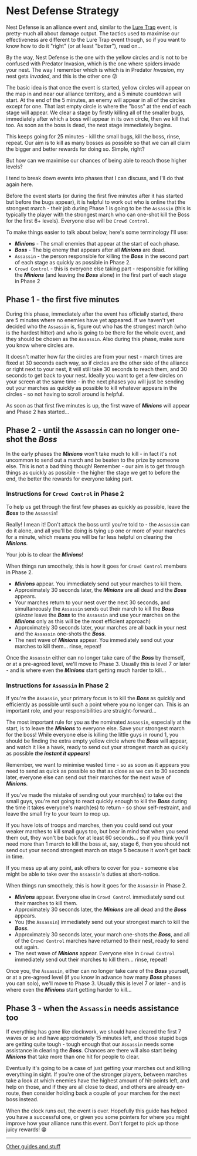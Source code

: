 # Nest Defense Strategy

Nest Defense is an alliance event and, similar to the [Lure Trap](lure-trap.md) event, is pretty-much all about damage output. The tactics used to maximise our effectiveness are different to the Lure Trap event though, so if you want to know how to do it "right" (or at least "better"), read on...

By the way, Nest Defense is the one with the yellow circles and is not to be confused with Predator Invasion, which is the one where spiders invade your nest. The way I remember which is which is in Predator *Invasion*, my nest gets *invaded*, and this is the other one :stuck_out_tongue_winking_eye:

The basic idea is that once the event is started, yellow circles will appear on the map in and near our alliance territory, and a 5 minute countdown will start. At the end of the 5 minutes, an enemy will appear in all of the circles except for one. That last empty circle is where the "boss" at the end of each stage will appear. We clear a stage by firstly killing all of the smaller bugs, immediately after which a boss will appear in its own circle, then we kill that too. As soon as the boss is dead, the next stage immediately begins. 

This keeps going for 25 minutes - kill the small bugs, kill the boss, rinse, repeat. Our aim is to kill as many bosses as possible so that we can all claim the bigger and better rewards for doing so. Simple, right?

But how can we maximise our chances of being able to reach those higher levels?

I tend to break down events into phases that I can discuss, and I'll do that again here.

Before the event starts (or during the first five minutes after it has started but before the bugs appear), it is helpful to work out who is online that the strongest march - their job during Phase 1 is going to be the `Assassin` (this is typically the player with the strongest march who can one-shot kill the Boss for the first 6+ levels). Everyone else will be `Crowd Control`. 

To make things easier to talk about below, here's some terminology I'll use:

* _**Minions**_ - The small enemies that appear at the start of each phase.
* _**Boss**_ - The big enemy that appears after all _**Minions**_ are dead.
* `Assassin` - the person responsible for killing the _**Boss**_ in the second part of each stage as quickly as possible in Phase 2.  
* `Crowd Control` - this is everyone else taking part - responsible for killing the _**Minions**_ (and leaving the _**Boss**_ alone) in the first part of each stage in Phase 2

## Phase 1 - the first five minutes

During this phase, immediately after the event has officially started, there are 5 minutes where no enemies have yet appeared. If we haven't yet decided who the `Assassin` is, figure out who has the strongest march (who is the hardest hitter) and who is going to be there for the whole event, and they should be chosen as the `Assassin`. Also during this phase, make sure you know where circles are. 

It doesn't matter how far the circles are from your nest - march times are fixed at 30 seconds each way, so if circles are the other side of the alliance or right next to your nest, it will still take 30 seconds to reach them, and 30 seconds to get back to your nest. Ideally you want to get a few circles on your screen at the same time - in the next phases you will just be sending out your marches as quickly as possible to kill whatever appears in the circles - so not having to scroll around is helpful.

As soon as that first five minutes is up, the first wave of _**Minions**_ will appear and Phase 2 has started...

## Phase 2 - until the `Assassin` can no longer one-shot the _**Boss**_

In the early phases the _**Minions**_ won't take much to kill - in fact it's not uncommon to send out a march and be beaten to the prize by someone else. This is not a bad thing though! Remember - our aim is to get through things as quickly as possible - the higher the stage we get to before the end, the better the rewards for everyone taking part.

### Instructions for `Crowd Control` in Phase 2

To help us get through the first few phases as quickly as possible, leave the _**Boss**_ to the `Assassin`!

Really! I mean it! Don't attack the boss until you're told to - the `Assassin` can do it alone, and all you'll be doing is tying up one or more of your marches for a minute, which means you will be far less helpful on clearing the _**Minions**_.

Your job is to clear the _**Minions**_!

When things run smoothely, this is how it goes for `Crowd Control` members in Phase 2.

* _**Minions**_ appear. You immediately send out your marches to kill them.
* Approximately 30 seconds later, the _**Minions**_ are all dead and the _**Boss**_ appears.
* Your marches return to your nest over the next 30 seconds, and simultaneously the `Assassin` sends out their march to kill the _**Boss**_ (_please_ leave the _**Boss**_ to the `Assassin` and use your marches on the _**Minions**_ only as this will be the most efficient approach)
* Approximately 30 seconds later, your marches are all back in your nest and the `Assassin` one-shots the _**Boss**_.
* The next wave of _**Minions**_ appear. You immediately send out your marches to kill them... rinse, repeat!

Once the `Assassin` either can no longer take care of the _**Boss**_ by themself, or at a pre-agreed level, we'll move to Phase 3. Usually this is level 7 or later - and is where even the _**Minions**_ start getting much harder to kill...

### Instructions for `Assassin` in Phase 2

If you're the `Assassin`, your primary focus is to kill the _**Boss**_ as quickly and efficiently as possible until such a point where you no longer can. This is an important role, and your responsibilities are straight-forward...

The most important rule for you as the nominated `Assassin`, especially at the start, is to leave the _**Minions**_ to everyone else. Save your strongest march for the boss! While everyone else is killing the little guys in round 1, you should be finding the extra empty yellow circle where the _**Boss**_ will appear, and watch it like a hawk, ready to send out your strongest march as quickly as possible _**the instant it appears**_!

Remember, we want to minimise wasted time - so as soon as it appears you need to send as quick as possible so that as close as we can to 30 seconds later, everyone else can send out their marches for the next wave of _**Minions**_.

If you've made the mistake of sending out your march(es) to take out the small guys, you're not going to react quickly enough to kill the _**Boss**_ during the time it takes everyone's march(es) to return - so show self-restraint, and leave the small fry to your team to mop up.

If you have lots of troops and marches, then you could send out your weaker marches to kill small guys too, but bear in mind that when you send them out, they won't be back for at least 60 seconds... so if you think you'll need more than 1 march to kill the boss at, say, stage 6, then you should not send out your second strongest march on stage 5 because it won't get back in time.

If you mess up at any point, ask others to cover for you - someone else might be able to take over the `Assassin`'s duties at short-notice.

When things run smoothely, this is how it goes for the `Assassin` in Phase 2.

* _**Minions**_ appear. Everyone else in `Crowd Control` immediately send out their marches to kill them.
* Approximately 30 seconds later, the _**Minions**_ are all dead and the _**Boss**_ appears.
* You (the `Assassin`) immediately send out your strongest march to kill the _**Boss**_.
* Approximately 30 seconds later, your march one-shots the _**Boss**_, and all of the `Crowd Control` marches have returned to their nest, ready to send out again.
* The next wave of _**Minions**_ appear. Everyone else in `Crowd Control` immediately send out their marches to kill them... rinse, repeat!

Once you, the `Assassin`, either can no longer take care of the _**Boss**_ yourself, or at a pre-agreed level (if you know in advance how many _**Boss**_ phases you can solo), we'll move to Phase 3. Usually this is level 7 or later - and is where even the _**Minions**_ start getting harder to kill...

## Phase 3 - when the `Assassin` needs assistance too

If everything has gone like clockwork, we should have cleared the first 7 waves or so and have approximately 15 minutes left, and those stupid bugs are getting quite tough - tough enough that our `Assassin` needs some assistance in clearing the _**Boss**_. Chances are there will also start being _**Minions**_ that take more than one hit for people to clear.

Eventually it's going to be a case of just getting your marches out and killing everything in sight. If you're one of the stronger players, between marches take a look at which enemies have the highest amount of hit-points left, and help on those, and if they are all close to dead, and others are already en-route, then consider holding back a couple of your marches for the next boss instead.

When the clock runs out, the event is over. Hopefully this guide has helped you have a successful one, or given you some pointers for where you might improve how your alliance runs this event. Don't forget to pick up those juicy rewards! :grin:

---

[Other guides and stuff](../README.md)
